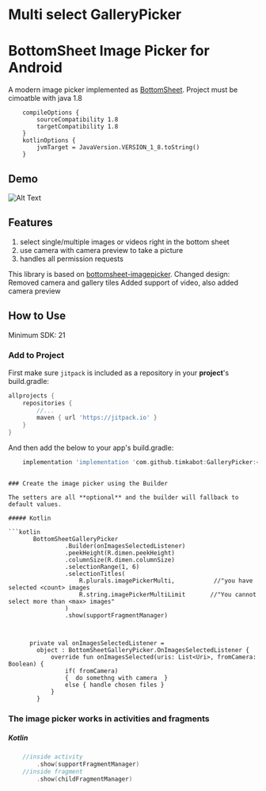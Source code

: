 # Multi select GalleryPicker


# BottomSheet Image Picker for Android

A modern image picker implemented as [BottomSheet](https://developer.android.com/reference/android/support/design/widget/BottomSheetDialogFragment).
Project must be cimoatble with java 1.8
```
    compileOptions {
        sourceCompatibility 1.8
        targetCompatibility 1.8
    }
    kotlinOptions {
        jvmTarget = JavaVersion.VERSION_1_8.toString()
    }
```
## Demo
![Alt Text](https://media.giphy.com/media/dxJRzCpZg7dT5hmt4j/giphy.gif)



## Features

1. select single/multiple images or videos right in the bottom sheet
2. use camera with camera preview to take a picture 
3. handles all permission requests

This library is based on [bottomsheet-imagepicker](https://github.com/kroegerama/bottomsheet-imagepicker).
Changed design:
    Removed camera and gallery tiles
    Added support of video, also added camera preview

## How to Use

Minimum SDK: 21

### Add to Project

First make sure `jitpack` is included as a repository in your **project**'s build.gradle:  

```groovy
allprojects {
    repositories {
        //...
        maven { url 'https://jitpack.io' }
    }
}
```

And then add the below to your app's build.gradle:  

```groovy
    implementation 'implementation 'com.github.timkabot:GalleryPicker:<version>'
```

```

### Create the image picker using the Builder

The setters are all **optional** and the builder will fallback to default values.

##### Kotlin

```kotlin
       BottomSheetGalleryPicker
                .Builder(onImagesSelectedListener)
                .peekHeight(R.dimen.peekHeight)
                .columnSize(R.dimen.columnSize)
                .selectionRange(1, 6)
                .selectionTitles(
                    R.plurals.imagePickerMulti,           //"you have selected <count> images
                    R.string.imagePickerMultiLimit       //"You cannot select more than <max> images"
                )
                .show(supportFragmentManager)
                
                
                   
      private val onImagesSelectedListener =
        object : BottomSheetGalleryPicker.OnImagesSelectedListener {
            override fun onImagesSelected(uris: List<Uri>, fromCamera: Boolean) {
                if( fromCamera) 
                {  do somethng with camera  }
                else { handle chosen files }
            }
        }
```

### The image picker works in activities and fragments
##### Kotlin
```kotlin
    //inside activity
        .show(supportFragmentManager)
    //inside fragment
        .show(childFragmentManager)
```
```
